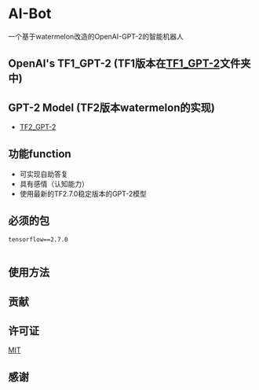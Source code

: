 # AI-Bot
一个基于watermelon改造的OpenAI-GPT-2的智能机器人
## OpenAI's TF1_GPT-2  (TF1版本在[TF1_GPT-2](https://github.com/FloatTech/AI-Bot/tree/main/TF1_GPT-2)文件夹中)
## GPT-2 Model (TF2版本watermelon的实现)
- [TF2_GPT-2](https://github.com/Xhs753/TF2_GPT-2)
## 功能function
- 可实现自助答复
- 具有感情（认知能力）
- 使用最新的TF2.7.0稳定版本的GPT-2模型



## 必须的包
```
tensorflow==2.7.0


```


## 使用方法





## 贡献



## 许可证
[MIT](https://github.com/FloatTech/AI-Bot/blob/main/LICENSE)

## 感谢



